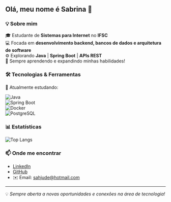 ## Olá, meu nome é Sabrina 👋

### 💡 Sobre mim
🎓 Estudante de **Sistemas para Internet** no **IFSC**  
💻 Focada em **desenvolvimento backend, bancos de dados e arquitetura de software**  
⚙️ Explorando **Java** | **Spring Boot** | **APIs REST**  
📖 Sempre aprendendo e expandindo minhas habilidades! 

### 🛠️ Tecnologias & Ferramentas

📌 Atualmente estudando:


![Java](https://img.shields.io/badge/Java-007396?style=for-the-badge&logo=java&logoColor=white)  
![Spring Boot](https://img.shields.io/badge/Spring%20Boot-6DB33F?style=for-the-badge&logo=spring-boot&logoColor=white)  
![Docker](https://img.shields.io/badge/Docker-2496ED?style=for-the-badge&logo=docker&logoColor=white)  
![PostgreSQL](https://img.shields.io/badge/PostgreSQL-316192?style=for-the-badge&logo=postgresql&logoColor=white)  

### 📊 Estatísticas

![Top Langs](https://github-readme-stats.vercel.app/api/top-langs/?username=sabriad&layout=compact&theme=dark)


### 📫 Onde me encontrar
- [LinkedIn](https://linkedin.com/in/sabrina-adão)
- [GitHub](https://github.com/sabriad)
- ✉️ Email: sahjude@hotmail.com

---
💡 _Sempre aberta a novas oportunidades e conexões na área de tecnologia!_

